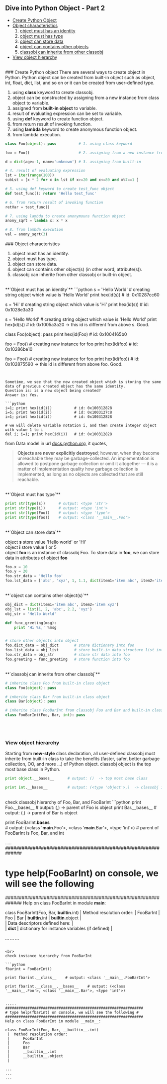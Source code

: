 ## Dive into Python Object - Part 2

* [Create Python Object](#create_python_object)
* [Object characteristics](#object_characteristics)
   1. [object must has an identity](#object_must_has_an_identity)
   2. [object must has type](#object_must_has_type)
   3. [object can store data](#object_can_store_data)
   4. [object can contains other objects](#object_can_contains_other_objects)
   5. [classobj can inherite from other classobj](#classobj_can_inherite_from_other_classobj)
* [View object hierarchy](#view_object_hierarchy)

<br>
<a id="create_python_object" />
### Create Python object
There are several ways to create object in Python.  Python object can be created from built-in object such as object, int, float, dict, list, and so on or it can be created from user-defined type.

1. using **class** keyword to create classobj.
2. object can be constructed by assigning from a new instance from class object to variable.
3. assigned from **built-in object** to variable.
4. result of evaluating expression can be set to variable.
5. using **def** keyword to create function object.
6. from return result of invoking function.
7. using **lambda** keyword to create anonymous function object.
8. from lambda execution.

```python
class Foo(object): pass          # 1. using class keyword

foo = Foo()                      # 2. assigning from a new instance from classobj

d = dict(age=-1, name='unknown') # 3. assigning from built-in

# 4. result of evaluating expression
lst = iter(range(100))
subLst = [x * 2 for x in lst if x>=20 and x<=80 and x%7==1 ]

# 5. using def keyword to create test_func object
def test_func(): return 'Hello test_func'

# 6. from return result of invoking function
retVar = test_func()

# 7. using lambda to create anonymouns function object
anony_sqrt = lambda x: x * x

# 8. from lambda execution
val = anony_sqrt(3)
```
<a id="object_characteristics" />
### Object characteristics

1. object must has an identity.
2. object must has type.
3. object can store data.
4. object can contains other object(s) (in other word, attribute(s)).
5. classobj can inherite from other classobj or built-in object.

<br>
<a id="object_must_has_an_identity" />
**`Object must has an identity`**
```python
s = 'Hello World'           # creating string object which value is 'Hello World'
print hex(id(s))			# id: 0x10287cc60

s = 'Hi'                    # creating string object which value is 'Hi'
print hex(id(s))            # id: 0x1028e3a30

s = 'Hello World'           # creating string object which value is 'Hello World'
print hex(id(s))            # id: 0x1005a3a20 -> this id is different from above s.  Good.

class Foo(object): pass
print hex(id(Foo)           # id: 0x1004165b0

foo = Foo()                 # creating new instance for foo
print hex(id(foo)           # id: 0x10286be10

foo = Foo()                 # creating new instance for foo
print hex(id(foo))          # id: 0x102875590 -> this id is different from above foo.  Good.
```


Sometime, we see that the new created object which is storing the same data of previous created object has the same identity.  
Question is: is a new object being created?  
Answer is: Yes.

```python
i=1; print hex(id(i))          # id: 0x100312828
i=5; print hex(id(i))          # id: 0x1003127c8
i=1; print hex(id(i))          # id: 0x100312828

# we will delete variable notation i, and then create integer object with value 1 to i
del i; i=1; print hex(id(i))   # id: 0x100312828
```

from Data model in url [docs.python.org](https://docs.python.org/2/reference/datamodel.html), it quotes,
> **Objects are never explicitly destroyed**;  however, when they become unreachable they may be garbage-collected. An implementation is allowed to postpone garbage collection or omit it altogether — it is a matter of implementation quality how garbage collection is implemented, as long as no objects are collected that are still reachable.

<br>
<a id="object_must_has_type" />
**`Object must has type`**

```python
print str(type(s))      # output: <type 'str'>
print str(type(i))      # output: <type 'int'>
print str(type(Foo))    # output: <type 'type'>
print str(type(foo))    # output: <class '__main__.Foo'>
```

<br>
<a id="object_can_store_data" />
**`Object can store data`**

object **s** store value 'Hello world' or 'Hi'  
object **i** store value 1 or 5   
object **foo** is an instance of classobj Foo.  To store data in **foo**, we can store data in attributes of object **foo**

```python
foo.x = 10
foo.y = 20
foo.str_data = 'Hello foo'
foo.lst_data = ['abc', 'xyz', 1, 1.1, dict(item1='item abc', item2='item xyz')]
```

<br>
<a id="object_can_contains_other_objects" />
**`object can contains other object(s)`**

```python
obj_dict = dict(item1='item abc', item2='item xyz')
obj_lst = list(1, 2, 'abc', 2.2, 'xyz')
obj_str = 'Hello World'

def func_greeting(msg):
	print 'Hi %s,' %msg


# store other objects into object
foo.dict_data = obj_dict       # store dictionary into foo
foo.list_data = obj_list       # store built-in data structure list into foo
foo.str_data = obj_str         # store str data into foo
foo.greeting = func_greeting   # store function into foo

```
<br>
<a id="classobj_can_inherite_from_other_classobj" />
**`classobj can inherite from other classobj`**

```python
# inherite class Foo from built-in class object
class Foo(object): pass
```

```python
# inherite class Bar from built-in class object
class Bar(object): pass
```

```python
# inherite class FooBarInt from classobj Foo and Bar and built-in class integer
class FooBarInt(Foo, Bar, int): pass
```

<br><br>
<a id="view_object_hierarchy" />
### View object hierarchy
Starting from **new-style** class declaration, all user-defined classobj must inherite from built-in class to take the benefits (faster, safer, better garbage collection, OO, and more ...) of Python object.  classobj object is the top most base class in Python.

```python
print object.__bases__      # output: ()  -> top most base class

print int.__bases__         # output: (<type 'object'>,)  -> classobj int inherite from object
```
<br>
check classobj hierarchy of Foo, Bar, and FooBarInt
```python
print Foo.__bases__      # output: (<type 'object'>,) -> parent of Foo is object
print Bar.__bases__      # output: (<type 'object'>,) -> parent of Bar is object

print FooBarInt.__bases__  
      # output: (<class '__main__.Foo'>, <class '__main__.Bar'>, <type 'int'>)
      # parent of FooBarInt is Foo, Bar, and int


.....
##############################################################
# type help(FooBarInt) on console, we will see the following #
##############################################################
Help on class FooBarInt in module __main__:

class FooBarInt(Foo, Bar, __builtin__.int)
 |  Method resolution order:
 |      FooBarInt
 |      Foo
 |      Bar
 |      __builtin__.int
 |      __builtin__.object
 |  
 |  Data descriptors defined here:
 |  
 |  __dict__
 |      dictionary for instance variables (if defined)
 |  
 
...
...
...

```

<br>
check instance hierarchy from FooBarInt

```python
fbarint = FooBarInt()

print fbarint.__class__    # output: <class '__main__.FooBarInt'>

print fbarint.__class__.__bases__    # output: (<class '__main__.Foo'>, <class '__main__.Bar'>, <type 'int'>)


.....
##############################################################
# type help(fbarint) on console, we will see the following #
##############################################################
Help on class FooBarInt in module __main__:

class FooBarInt(Foo, Bar, __builtin__.int)
 |  Method resolution order:
 |      FooBarInt
 |      Foo
 |      Bar
 |      __builtin__.int
 |      __builtin__.object
 |  
 
...
...
...
```



